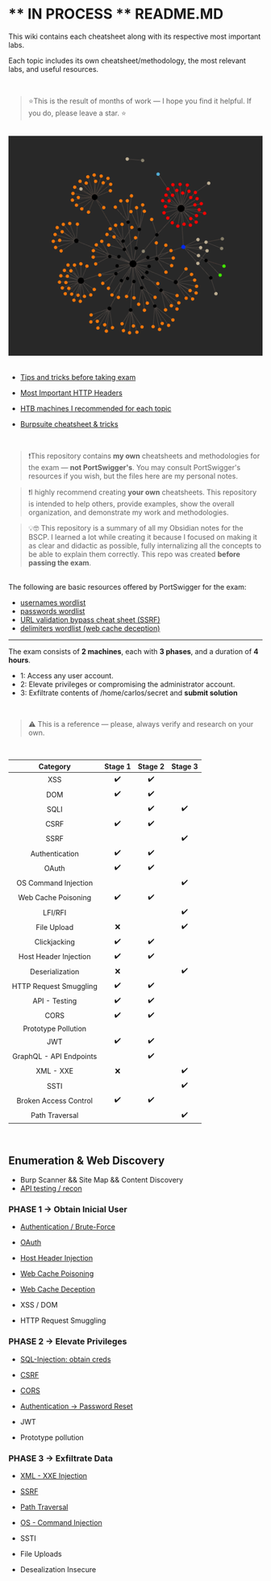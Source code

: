 # ** IN PROCESS ** README.MD

This wiki contains each cheatsheet along with its respective most important labs.

Each topic includes its own cheatsheet/methodology, the most relevant labs, and useful resources.

<br>

>⭐This is the result of months of work — I hope you find it helpful. If you do, please leave a star. ⭐

<br>

<div style="text-align: center;">
  <img src="/04-Screenshots/obsidian.png" alt="Screenshot1" width="800">
</div>

<br>

- [Tips and tricks before taking exam](/03-Extra/TIPS.md)

- [Most Important HTTP Headers](/03-Extra/HTTP-HEADERS.md)

- [HTB machines I recommended for each topic](/03-Extra/HTB-machines.md)

- [Burpsuite cheatsheet & tricks](/03-Extra/Burpsuite-CHEATSHEET.md)

<br>

> ❗This repository contains **my own** cheatsheets and methodologies for the exam — **not PortSwigger's**. You may consult PortSwigger's resources if you wish, but the files here are my personal notes.

> ❗I highly recommend creating **your own** cheatsheets. This repository is intended to help others, provide examples, show the overall organization, and demonstrate my work and methodologies.

> 💡🤓 This repository is a summary of all my Obsidian notes for the BSCP. I learned a lot while creating it because I focused on making it as clear and didactic as possible, fully internalizing all the concepts to be able to explain them correctly. This repo was created **before passing the exam**.

<br>
The following are basic resources offered by PortSwigger for the exam:

- [usernames wordlist](https://portswigger.net/web-security/authentication/auth-lab-usernames)  
- [passwords wordlist](https://portswigger.net/web-security/authentication/auth-lab-passwords)  
- [URL validation bypass cheat sheet (SSRF)](https://portswigger.net/web-security/ssrf/url-validation-bypass-cheat-sheet)  
- [delimiters wordlist (web cache deception)](https://portswigger.net/web-security/web-cache-deception/wcd-lab-delimiter-list)

---

The exam consists of **2 machines**, each with **3 phases**, and a duration of **4 hours**.
  - 1: Access any user account.
  - 2: Elevate privileges or compromising the administrator account.
  - 3: Exfiltrate contents of /home/carlos/secret and **submit solution**

 <br>

> ⚠️ This is a reference — please, always verify and research on your own.

<br>

<div align="center">
  
|         Category        | Stage 1 | Stage 2 | Stage 3 |
| :---------------------: | :-----: | :-----: | :-----: |
|           XSS           |    ✔️   |    ✔️   |         |
|           DOM           |    ✔️   |    ✔️   |         |
|           SQLI          |         |    ✔️   |    ✔️   |
|           CSRF          |    ✔️   |    ✔️   |         |
|           SSRF          |         |         |    ✔️   |
|      Authentication     |    ✔️     |   ✔️      |         |
|          OAuth          |      ✔️   |✔️         |         |
|   OS Command Injection  |         |         |    ✔️   |
|   Web Cache Poisoning   |    ✔️     |    ✔️     |         |
|         LFI/RFI         |         |         |     ✔️    |
|       File Upload       |    ❌     |         |    ✔️     |
|       Clickjacking      |  ✔️       |     ✔️    |         |
|  Host Header Injection  |    ✔️     |   ✔️      |         |
|     Deserialization     |   ❌      |         |     ✔️    |
|  HTTP Request Smuggling |     ✔️    |   ✔️     |         |
|      API - Testing      |  ✔️       |   ✔️      |         |
|           CORS          |    ✔️     |    ✔️    |         |
|   Prototype Pollution   |         |         |         |
|           JWT           |      ✔️   |    ✔️     |         |
| GraphQL - API Endpoints |         |    ✔️     |         |
|        XML - XXE        |    ❌     |         |   ✔️     |
|           SSTI          |         |         |    ✔️     |
|  Broken Access Control  |    ✔️     |   ✔️      |         |
|  Path Traversal  |         |         |  ✔️       |


</div>

<br>




## Enumeration & Web Discovery

- Burp Scanner && Site Map && Content Discovery
- [API testing / recon](01-All-Topics/API-testing/01-CHEATSHEET+LABS.md)

### PHASE 1 → Obtain Inicial User

- [Authentication / Brute-Force](01-All-Topics/Authentication/01-CHEATSHEET+LABS.md)
- [OAuth](01-All-Topics/OAuth/01-CHEATSHEET+LABS.md)
- [Host Header Injection](01-All-Topics/Host-Header-Injection/01-CHEATSHEET+LABS.md)
- [Web Cache Poisoning](01-All-Topics/Web-Cache-Poisoning/01-CHEATSHEET+LABS.md)
- [Web Cache Deception](01-All-Topics/Web-Cache-Deception/01-CHEATSHEET+LABS.md)

- XSS / DOM
- HTTP Request Smuggling

### PHASE 2 → Elevate Privileges 

- [SQL-Injection: obtain creds](01-All-Topics/SQL-Injection/01-CHEATSHEET+LABS.md)
- [CSRF](01-All-Topics/CSRF/01-CHEATSHEET+LABS.md) 
- [CORS](01-All-Topics/CORS/01-CHEATSHEET+LABS.md)

- [Authentication -> Password Reset](01-All-Topics/Authentication/01-CHEATSHEET+LABS.md)

- JWT
- Prototype pollution

### PHASE 3 → Exfiltrate Data

- [XML - XXE Injection](01-All-Topics/XML-XXE-Injection/01-CHEATSHEET+LABS.md)
- [SSRF](01-All-Topics/SSRF/01-CHEATSHEET+LABS.MD)
- [Path Traversal](/01-All-Topics/Path-Traversal/01-CHEATSHEET+LABS.md)
- [OS - Command Injection](/01-All-Topics/OS-Injection/01-CHEATSHEET+LABS.md)

- SSTI
- File Uploads
- Desealization Insecure

